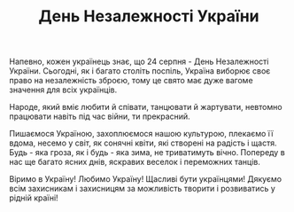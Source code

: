 ﻿---
title: День Незалежності України
---

Напевно, кожен українець знає, що 24 серпня - День Незалежності України. Сьогодні, як і багато століть поспіль, Україна виборює своє право на незалежність зброєю, тому це свято має дуже вагоме значення для всіх українців.

Народе, який вміє любити й співати, танцювати й жартувати, невтомно працювати навіть під час війни, ти прекрасний.

Пишаємося Україною, захоплюємося нашою культурою, плекаємо її вдома, несемо у світ, як сонячні квіти, які створені на радість і щастя. Будь - яка гроза, як і будь - яка зима, не триватимуть вічно. Попереду в нас ще багато ясних днів, яскравих веселок і переможних танців.

Віримо в Україну! Любимо Україну! Щасливі бути українцями! Дякуємо всім захисникам і захисницям за можливість творити і розвиватись у рідній країні!

<youtube id="il5XPEBZ4DM" />
